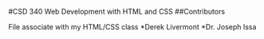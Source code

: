 #CSD 340 Web Development with HTML and CSS
##Contributors

File associate with my HTML/CSS class
*Derek Livermont
*Dr. Joseph Issa
